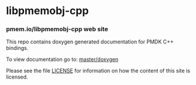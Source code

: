 libpmemobj-cpp
==============

### pmem.io/libpmemobj-cpp web site

This repo contains doxygen generated documentation for PMDK C++ bindings.

To view documentation go to: [master/doxygen](http://pmem.io/libpmemobj-cpp/master/doxygen)

Please see the file [LICENSE](https://github.com/pmem/libpmemobj-cpp/blob/gh-pages/LICENSE)
for information on how the content of this site is licensed.
